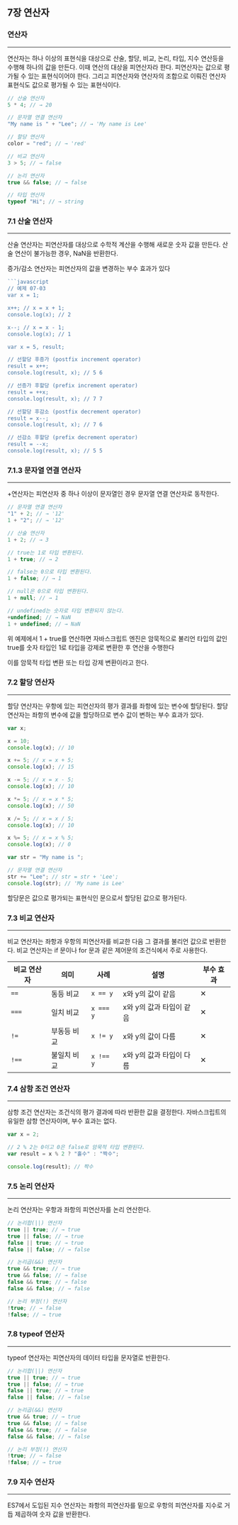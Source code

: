 ## 7장 연산자

### 연산자

---

연산자는 하나 이상의 표현식을 대상으로 산술, 할당, 비교, 논리, 타입, 지수 연산등을 수행해 하나의 값을 만든다. 이때 연산의 대상을 피연산자라 한다. 피연산자는 값으로 평가될 수 있는 표현식이어야 한다. 그리고 피연산자와 연산자의 조합으로 이뤄진 연산자 표현식도 값으로 평가될 수 있는 표현식이다.

```jsx
// 산술 연산자
5 * 4; // → 20

// 문자열 연결 연산자
"My name is " + "Lee"; // → 'My name is Lee'

// 할당 연산자
color = "red"; // → 'red'

// 비교 연산자
3 > 5; // → false

// 논리 연산자
true && false; // → false

// 타입 연산자
typeof "Hi"; // → string
```

### 7.1 산술 연산자

---

산술 연산자는 피연산자를 대상으로 수학적 계산을 수행해 새로운 숫자 값을 만든다. 산술 연산이 불가능한 경우, NaN을 반환한다.

증가/감소 연산자는 피연산자의 값을 변경하는 부수 효과가 있다

````jsx
```javascript
// 예제 07-03
var x = 1;

x++; // x = x + 1;
console.log(x); // 2

x--; // x = x - 1;
console.log(x); // 1

var x = 5, result;

// 선할당 후증가 (postfix increment operator)
result = x++;
console.log(result, x); // 5 6

// 선증가 후할당 (prefix increment operator)
result = ++x;
console.log(result, x); // 7 7

// 선할당 후감소 (postfix decrement operator)
result = x--;
console.log(result, x); // 7 6

// 선감소 후할당 (prefix decrement operator)
result = --x;
console.log(result, x); // 5 5
````

### 7.1.3 문자열 연결 연산자

---

+연산자는 피연산자 중 하나 이상이 문자열인 경우 문자열 연결 연산자로 동작한다.

```jsx
// 문자열 연결 연산자
"1" + 2; // → '12'
1 + "2"; // → '12'

// 산술 연산자
1 + 2; // → 3

// true는 1로 타입 변환된다.
1 + true; // → 2

// false는 0으로 타입 변환된다.
1 + false; // → 1

// null은 0으로 타입 변환된다.
1 + null; // → 1

// undefined는 숫자로 타입 변환되지 않는다.
+undefined; // → NaN
1 + undefined; // → NaN
```

위 예제에서 1 + true를 연산하면 자바스크립트 엔진은 암묵적으로 불리언 타입의 값인 true를 숫자 타입인 1로 타입을 강제로 변환한 후 연산을 수행한다

이를 암묵적 타입 변환 또는 타입 강제 변환이라고 한다.

### 7.2 할당 연산자

---

할당 연산자는 우항에 있는 피연산자의 평가 결과를 좌항에 있는 변수에 할당된다. 할당 연산자는 좌항의 변수에 값을 할당하므로 변수 값이 변하는 부수 효과가 있다.

```jsx
var x;

x = 10;
console.log(x); // 10

x += 5; // x = x + 5;
console.log(x); // 15

x -= 5; // x = x - 5;
console.log(x); // 10

x *= 5; // x = x * 5;
console.log(x); // 50

x /= 5; // x = x / 5;
console.log(x); // 10

x %= 5; // x = x % 5;
console.log(x); // 0

var str = "My name is ";

// 문자열 연결 연산자
str += "Lee"; // str = str + 'Lee';
console.log(str); // 'My name is Lee'
```

할당문은 값으로 평가되는 표현식인 문으로서 할당된 값으로 평가된다.

### 7.3 비교 연산자

---

비교 연산자는 좌항과 우항의 피연산자를 비교한 다음 그 결과를 불리언 값으로 반환한다. 비교 연산자는 if 문이나 for 문과 같은 제어문의 조건식에서 주로 사용한다.

| 비교 연산자 | 의미        | 사례      | 설명                     | 부수 효과 |
| ----------- | ----------- | --------- | ------------------------ | --------- |
| `==`        | 동등 비교   | `x == y`  | x와 y의 값이 같음        | ✕         |
| `===`       | 일치 비교   | `x === y` | x와 y의 값과 타입이 같음 | ✕         |
| `!=`        | 부동등 비교 | `x != y`  | x와 y의 값이 다름        | ✕         |
| `!==`       | 불일치 비교 | `x !== y` | x와 y의 값과 타입이 다름 | ✕         |

### 7.4 삼항 조건 연산자

---

삼항 조건 연산자는 조건식의 평가 결과에 따라 반환한 값을 결정한다. 자바스크립트의 유일한 삼항 연산자이며, 부수 효과는 없다.

```jsx
var x = 2;

// 2 % 2는 0이고 0은 false로 암묵적 타입 변환된다.
var result = x % 2 ? "홀수" : "짝수";

console.log(result); // 짝수
```

### 7.5 논리 연산자

---

논리 연산자는 우항과 좌항의 피연산자를 논리 연산한다.

```jsx
// 논리합(||) 연산자
true || true; // → true
true || false; // → true
false || true; // → true
false || false; // → false

// 논리곱(&&) 연산자
true && true; // → true
true && false; // → false
false && true; // → false
false && false; // → false

// 논리 부정(!) 연산자
!true; // → false
!false; // → true
```

### 7.8 typeof 연산자

---

typeof 연산자는 피연산자의 데이터 타입을 문자열로 반환한다.

```jsx
// 논리합(||) 연산자
true || true; // → true
true || false; // → true
false || true; // → true
false || false; // → false

// 논리곱(&&) 연산자
true && true; // → true
true && false; // → false
false && true; // → false
false && false; // → false

// 논리 부정(!) 연산자
!true; // → false
!false; // → true
```

### 7.9 지수 연산자

---

ES7에서 도입된 지수 연산자는 좌항의 피연산자를 밑으로 우항의 피연산자를 지수로 거듭 제곱하여 숫자 값을 반환한다.
